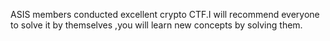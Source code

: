 ASIS members conducted excellent crypto CTF.I will recommend everyone to solve it by themselves ,you will learn new concepts by solving them.

